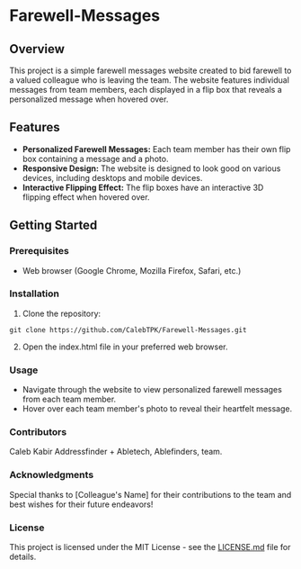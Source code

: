 # Farewell-Messages

## Overview
This project is a simple farewell messages website created to bid farewell to a valued colleague who is leaving the team. The website features individual messages from team members, each displayed in a flip box that reveals a personalized message when hovered over.

## Features
- **Personalized Farewell Messages:** Each team member has their own flip box containing a message and a photo.
- **Responsive Design:** The website is designed to look good on various devices, including desktops and mobile devices.
- **Interactive Flipping Effect:** The flip boxes have an interactive 3D flipping effect when hovered over.

## Getting Started

### Prerequisites
- Web browser (Google Chrome, Mozilla Firefox, Safari, etc.)

### Installation
1. Clone the repository:

``` 
git clone https://github.com/CalebTPK/Farewell-Messages.git
```

2. Open the index.html file in your preferred web browser.

### Usage
- Navigate through the website to view personalized farewell messages from each team member.
- Hover over each team member's photo to reveal their heartfelt message.

### Contributors
Caleb Kabir
Addressfinder + Abletech, Ablefinders, team.

### Acknowledgments
Special thanks to [Colleague's Name] for their contributions to the team and best wishes for their future endeavors!

### License
This project is licensed under the MIT License - see the [LICENSE.md](https://github.com/CalebTPK/Farewell-Messages/blob/main/docs/LICENSE) file for details.